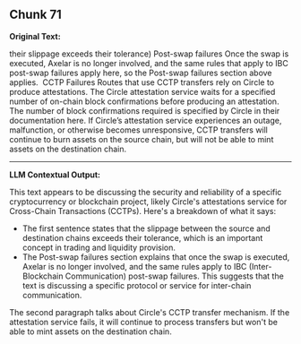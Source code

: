 ## Chunk 71

**Original Text:**

their slippage exceeds their tolerance)
Post-swap failures
Once the swap is executed, Axelar is no longer involved, and the same rules that apply to IBC post-swap failures apply here, so the Post-swap failures section above applies. ​
CCTP Failures
Routes that use CCTP transfers rely on Circle to produce attestations. The Circle attestation service waits for a specified number of on-chain block confirmations before producing an attestation. The number of block confirmations required is specified by Circle in their documentation here. If Circle’s attestation service experiences an outage, malfunction, or otherwise becomes unresponsive, CCTP transfers will continue to burn assets on the source chain, but will not be able to mint assets on the destination chain.

---

**LLM Contextual Output:**

This text appears to be discussing the security and reliability of a specific cryptocurrency or blockchain project, likely Circle's attestations service for Cross-Chain Transactions (CCTPs). Here's a breakdown of what it says:

* The first sentence states that the slippage between the source and destination chains exceeds their tolerance, which is an important concept in trading and liquidity provision.
* The Post-swap failures section explains that once the swap is executed, Axelar is no longer involved, and the same rules apply to IBC (Inter-Blockchain Communication) post-swap failures. This suggests that the text is discussing a specific protocol or service for inter-chain communication.
 
The second paragraph talks about Circle's CCTP transfer mechanism. If the attestation service fails, it will continue to process transfers but won't be able to mint assets on the destination chain.
